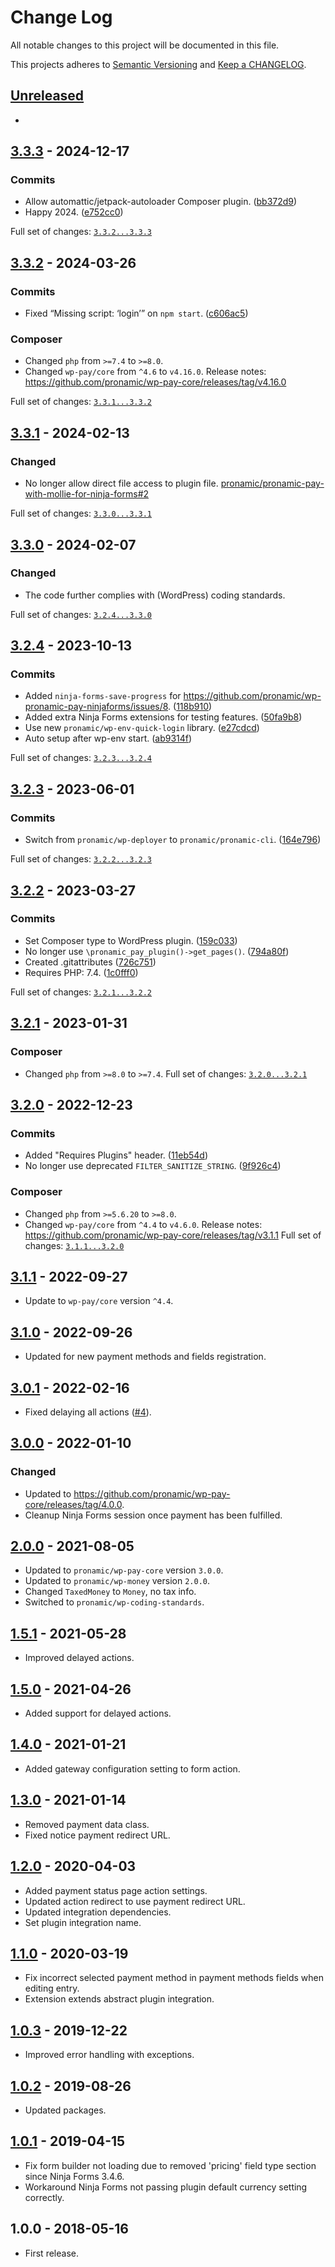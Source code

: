 # Change Log

All notable changes to this project will be documented in this file.

This projects adheres to [Semantic Versioning](http://semver.org/) and [Keep a CHANGELOG](http://keepachangelog.com/).

## [Unreleased][unreleased]
-

## [3.3.3] - 2024-12-17

### Commits

- Allow automattic/jetpack-autoloader Composer plugin. ([bb372d9](https://github.com/pronamic/wp-pronamic-pay-ninjaforms/commit/bb372d941ccf971a90dd9f386269fbbdd0f29769))
- Happy 2024. ([e752cc0](https://github.com/pronamic/wp-pronamic-pay-ninjaforms/commit/e752cc0f3a9810a96b06ff8c12ee1fed690d157c))

Full set of changes: [`3.3.2...3.3.3`][3.3.3]

[3.3.3]: https://github.com/pronamic/wp-pronamic-pay-ninjaforms/compare/v3.3.2...v3.3.3

## [3.3.2] - 2024-03-26

### Commits

- Fixed “Missing script: ‘login’” on `npm start`. ([c606ac5](https://github.com/pronamic/wp-pronamic-pay-ninjaforms/commit/c606ac5cdf9d5b8589539279b2a6f33fc3b64e79))

### Composer

- Changed `php` from `>=7.4` to `>=8.0`.
- Changed `wp-pay/core` from `^4.6` to `v4.16.0`.
	Release notes: https://github.com/pronamic/wp-pay-core/releases/tag/v4.16.0

Full set of changes: [`3.3.1...3.3.2`][3.3.2]

[3.3.2]: https://github.com/pronamic/wp-pronamic-pay-ninjaforms/compare/v3.3.1...v3.3.2

## [3.3.1] - 2024-02-13

### Changed

- No longer allow direct file access to plugin file. [pronamic/pronamic-pay-with-mollie-for-ninja-forms#2](https://github.com/pronamic/pronamic-pay-with-mollie-for-ninja-forms/issues/2)

Full set of changes: [`3.3.0...3.3.1`][3.3.1]

[3.3.1]: https://github.com/pronamic/wp-pronamic-pay-ninjaforms/compare/v3.3.0...v3.3.1

## [3.3.0] - 2024-02-07

### Changed

- The code further complies with (WordPress) coding standards.

Full set of changes: [`3.2.4...3.3.0`][3.3.0]

[3.3.0]: https://github.com/pronamic/wp-pronamic-pay-ninjaforms/compare/v3.2.4...v3.3.0

## [3.2.4] - 2023-10-13

### Commits

- Added `ninja-forms-save-progress` for https://github.com/pronamic/wp-pronamic-pay-ninjaforms/issues/8. ([118b910](https://github.com/pronamic/wp-pronamic-pay-ninjaforms/commit/118b910a662684845f8b5221ed99b6e9983516bd))
- Added extra Ninja Forms extensions for testing features. ([50fa9b8](https://github.com/pronamic/wp-pronamic-pay-ninjaforms/commit/50fa9b83b9a937ce04295edc15ef360549201de7))
- Use new `pronamic/wp-env-quick-login` library. ([e27cdcd](https://github.com/pronamic/wp-pronamic-pay-ninjaforms/commit/e27cdcd34ec243d958661930c0fb4ea42e6c2aa1))
- Auto setup after wp-env start. ([ab9314f](https://github.com/pronamic/wp-pronamic-pay-ninjaforms/commit/ab9314f17efc3cc483a02da3c39c72d39d1388b5))

Full set of changes: [`3.2.3...3.2.4`][3.2.4]

[3.2.4]: https://github.com/pronamic/wp-pronamic-pay-ninjaforms/compare/v3.2.3...v3.2.4

## [3.2.3] - 2023-06-01

### Commits

- Switch from `pronamic/wp-deployer` to `pronamic/pronamic-cli`. ([164e796](https://github.com/pronamic/wp-pronamic-pay-ninjaforms/commit/164e7962e904abcce23ec5fb9e288c6cf779384b))

Full set of changes: [`3.2.2...3.2.3`][3.2.3]

[3.2.3]: https://github.com/pronamic/wp-pronamic-pay-ninjaforms/compare/v3.2.2...v3.2.3

## [3.2.2] - 2023-03-27

### Commits

- Set Composer type to WordPress plugin. ([159c033](https://github.com/pronamic/wp-pronamic-pay-ninjaforms/commit/159c033491ae296a8bb6f13f19a413fbb589ba90))
- No longer use `\pronamic_pay_plugin()->get_pages()`. ([794a80f](https://github.com/pronamic/wp-pronamic-pay-ninjaforms/commit/794a80f1b1f908f7fa20a5908678f3bc4d125d8d))
- Created .gitattributes ([726c751](https://github.com/pronamic/wp-pronamic-pay-ninjaforms/commit/726c751d0379744074b2b328f023fd04a215bc5c))
- Requires PHP: 7.4. ([1c0fff0](https://github.com/pronamic/wp-pronamic-pay-ninjaforms/commit/1c0fff0762cdd8caddb01ee3473a6e507aa8902b))

Full set of changes: [`3.2.1...3.2.2`][3.2.2]

[3.2.2]: https://github.com/pronamic/wp-pronamic-pay-ninjaforms/compare/v3.2.1...v3.2.2

## [3.2.1] - 2023-01-31
### Composer

- Changed `php` from `>=8.0` to `>=7.4`.
Full set of changes: [`3.2.0...3.2.1`][3.2.1]

[3.2.1]: https://github.com/pronamic/wp-pronamic-pay-ninjaforms/compare/v3.2.0...v3.2.1

## [3.2.0] - 2022-12-23

### Commits

- Added "Requires Plugins" header. ([11eb54d](https://github.com/pronamic/wp-pronamic-pay-ninjaforms/commit/11eb54d579dfe39caa0cbf0fbc3c0031717f7d1c))
- No longer use deprecated `FILTER_SANITIZE_STRING`. ([9f926c4](https://github.com/pronamic/wp-pronamic-pay-ninjaforms/commit/9f926c4e265408c563c1548ca2007dd7be5c2536))

### Composer

- Changed `php` from `>=5.6.20` to `>=8.0`.
- Changed `wp-pay/core` from `^4.4` to `v4.6.0`.
	Release notes: https://github.com/pronamic/wp-pay-core/releases/tag/v3.1.1
Full set of changes: [`3.1.1...3.2.0`][3.2.0]

[3.2.0]: https://github.com/pronamic/wp-pronamic-pay-ninjaforms/compare/v3.1.1...v3.2.0

## [3.1.1] - 2022-09-27
- Update to `wp-pay/core` version `^4.4`.

## [3.1.0] - 2022-09-26
- Updated for new payment methods and fields registration.

## [3.0.1] - 2022-02-16
- Fixed delaying all actions ([#4](https://github.com/pronamic/wp-pronamic-pay-ninjaforms/issues/4)).

## [3.0.0] - 2022-01-10
### Changed
- Updated to https://github.com/pronamic/wp-pay-core/releases/tag/4.0.0.
- Cleanup Ninja Forms session once payment has been fulfilled.

## [2.0.0] - 2021-08-05
- Updated to `pronamic/wp-pay-core`  version `3.0.0`.
- Updated to `pronamic/wp-money`  version `2.0.0`.
- Changed `TaxedMoney` to `Money`, no tax info.
- Switched to `pronamic/wp-coding-standards`.

## [1.5.1] - 2021-05-28
- Improved delayed actions.

## [1.5.0] - 2021-04-26
- Added support for delayed actions.

## [1.4.0] - 2021-01-21
- Added gateway configuration setting to form action.

## [1.3.0] - 2021-01-14
- Removed payment data class.
- Fixed notice payment redirect URL.

## [1.2.0] - 2020-04-03
- Added payment status page action settings.
- Updated action redirect to use payment redirect URL.
- Updated integration dependencies.
- Set plugin integration name.

## [1.1.0] - 2020-03-19
- Fix incorrect selected payment method in payment methods fields when editing entry.
- Extension extends abstract plugin integration.

## [1.0.3] - 2019-12-22
- Improved error handling with exceptions.

## [1.0.2] - 2019-08-26
- Updated packages.

## [1.0.1] - 2019-04-15
- Fix form builder not loading due to removed 'pricing' field type section since Ninja Forms 3.4.6.
- Workaround Ninja Forms not passing plugin default currency setting correctly.

## 1.0.0 - 2018-05-16
- First release.

[unreleased]: https://github.com/pronamic/wp-pronamic-pay-ninjaforms/compare/3.1.1...HEAD
[3.1.1]: https://github.com/pronamic/wp-pronamic-pay-ninjaforms/compare/3.1.0...3.1.1
[3.1.0]: https://github.com/pronamic/wp-pronamic-pay-ninjaforms/compare/3.0.1...3.1.0
[3.0.1]: https://github.com/pronamic/wp-pronamic-pay-ninjaforms/compare/3.0.0...3.0.1
[3.0.0]: https://github.com/wp-pay-extensions/ninjaforms/compare/2.0.0...3.0.0
[2.0.0]: https://github.com/wp-pay-extensions/ninjaforms/compare/1.5.0...2.0.0
[1.5.1]: https://github.com/wp-pay-extensions/ninjaforms/compare/1.5.0...1.5.1
[1.5.0]: https://github.com/wp-pay-extensions/ninjaforms/compare/1.4.0...1.5.0
[1.4.0]: https://github.com/wp-pay-extensions/ninjaforms/compare/1.3.0...1.4.0
[1.3.0]: https://github.com/wp-pay-extensions/ninjaforms/compare/1.2.0...1.3.0
[1.2.0]: https://github.com/wp-pay-extensions/ninjaforms/compare/1.1.0...1.2.0
[1.1.0]: https://github.com/wp-pay-extensions/ninjaforms/compare/1.0.3...1.1.0
[1.0.3]: https://github.com/wp-pay-extensions/ninjaforms/compare/1.0.2...1.0.3
[1.0.2]: https://github.com/wp-pay-extensions/ninjaforms/compare/1.0.1...1.0.2
[1.0.1]: https://github.com/wp-pay-extensions/ninjaforms/compare/1.0.0...1.0.1
